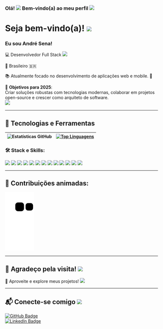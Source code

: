 ### Olá! <img src="https://github.com/gitsena/GitSena/assets/89034251/4e8a1f57-f49b-4504-ae21-5845eca5dffd" height="30"> Bem-vindo(a) ao meu perfil <img src="https://github.com/gitsena/GitSena/assets/89034251/f9672fc4-7c85-42b6-a6ea-80034a81f521" height="30">

# Seja bem-vindo(a)! <img src="https://github.com/gitsena/GitSena/assets/89034251/70464a40-9800-4c56-9d43-ad6421b62fc4" height="30">

### Eu sou André Sena!

💻 Desenvolvedor Full Stack <img src="https://github.com/gitsena/GitSena/assets/89034251/33392cab-78ef-42ef-88be-8d81a5a3096e" width="30">

🏡 Brasileiro 🇧🇷

📚 Atualmente focado no desenvolvimento de aplicações web e mobile. 📱

🎯 **Objetivos para 2025**:  
Criar soluções robustas com tecnologias modernas, colaborar em projetos open-source e crescer como arquiteto de software.  
<img src="https://github.com/gitsena/GitSena/assets/89034251/648f1ac4-3df2-4ab8-8854-975b474c3713" height="20">

---

## 🚀 Tecnologias e Ferramentas

| ![Estatísticas GitHub](https://github-readme-stats.vercel.app/api?username=gitsena&show_icons=true&theme=tokyonight) | [![Top Linguagens](https://github-readme-stats.vercel.app/api/top-langs/?username=gitsena&theme=tokyonight&layout=compact)](https://github.com/gitsena/github-readme-stats) |
|---|---|

### 🛠️ Stack e Skills:

<code><img height="20" src="https://img.shields.io/badge/Java-ED8B00?style=for-the-badge&logo=java&logoColor=white"></code>
<code><img height="20" src="https://img.shields.io/badge/MySQL-00000F?style=for-the-badge&logo=mysql&logoColor=white"></code>
<code><img height="20" src="https://img.shields.io/badge/React-20232A?style=for-the-badge&logo=react&logoColor=61DAFB"></code> 
<code><img height="20" src="https://img.shields.io/badge/Git-F05032?style=for-the-badge&logo=git&logoColor=white"></code>
<code><img height="20" src="https://img.shields.io/badge/JavaScript-323330?style=for-the-badge&logo=javascript&logoColor=F7DF1E"></code>
<code><img height="20" src="https://img.shields.io/badge/HTML5-E34F26?style=for-the-badge&logo=html5&logoColor=white"></code> 
<code><img height="20" src="https://img.shields.io/badge/Spring_Boot-F2F4F9?style=for-the-badge&logo=spring-boot"></code> 
<code><img height="20" src="https://img.shields.io/badge/Yarn-2C8EBB?style=for-the-badge&logo=yarn&logoColor=white"></code>
<code><img height="20" src="https://img.shields.io/badge/Atom-66595C?style=for-the-badge&logo=atom&logoColor=white"></code> 
<code><img height="20" src="https://img.shields.io/badge/Salesforce-00A1E0?style=for-the-badge&logo=salesforce&logoColor=white"></code>
<code><img height="20" src="https://img.shields.io/badge/TypeScript-007ACC?style=for-the-badge&logo=typescript&logoColor=white"></code>
<code><img height="20" src="https://img.shields.io/badge/Lightning-792DE4?style=for-the-badge&logo=pytorch-lightning&logoColor=white"></code>
<code><img height="20" src="https://img.shields.io/badge/Xcode-007ACC?style=for-the-badge&logo=xcode&logoColor=white"></code>

---

## 🐍 Contribuições animadas:

![Snake animation](https://github.com/gitsena/GitSena/blob/output/github-contribution-grid-snake.svg)

---

## 🙏 Agradeço pela visita! <img src="https://github.com/gitsena/GitSena/assets/89034251/b5d37775-2230-44f1-a504-ef4817f01006" height="30">  
🎉 Aproveite e explore meus projetos! <img src="https://github.com/gitsena/GitSena/assets/89034251/ed6bf5c0-341c-4409-806c-28c6eb6177e9" height="30">

---

## 📬 Conecte-se comigo <img src="https://github.com/gitsena/GitSena/assets/89034251/6166ce38-f97b-4274-888d-24652c1395ca" height="30">

[![GitHub Badge](https://img.shields.io/badge/GitHub-000?style=flat-square&logo=github&logoColor=white)](https://github.com/gitsena)  
[![LinkedIn Badge](https://img.shields.io/badge/LinkedIn-0A66C2?style=flat-square&logo=linkedin&logoColor=white)](https://www.linkedin.com/in/andr%C3%A9-dias-de-sena-b6b915225/)

